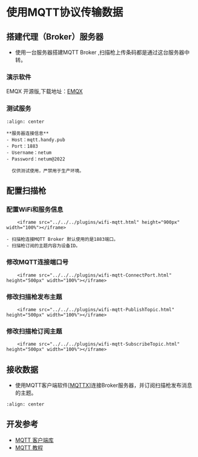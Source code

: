 # 使用MQTT协议传输数据


## 搭建代理（Broker）服务器
- 使用一台服务器搭建MQTT Broker ,扫描枪上传条码都是通过这台服务器中转。

### 演示软件
EMQX 开源版,下载地址：[EMQX](https://github.com/emqx/emqx/releases)

### 测试服务

```{figure} ../../../media/wireless/wifi-emqx.png
:align: center
```

```{note}
**服务器连接信息** 
- Host：mqtt.handy.pub
- Port：1883
- Username：netum
- Password：netum@2022
  
  仅供测试使用，严禁用于生产环境。
```

## 配置扫描枪

### 配置WiFi和服务信息
```{raw} html
    <iframe src="../../../plugins/wifi-mqtt.html" height="900px" width="100%"></iframe>
```

```{note}
- 扫描枪连接MQTT Broker 默认使用的是1883端口。
- 扫描枪订阅的主题内容为设备ID。
```

### 修改MQTT连接端口号
```{raw} html
    <iframe src="../../../plugins/wifi-mqtt-ConnectPort.html" height="500px" width="100%"></iframe>
```

### 修改扫描枪发布主题
```{raw} html
    <iframe src="../../../plugins/wifi-mqtt-PublishTopic.html" height="500px" width="100%"></iframe>
```

### 修改扫描枪订阅主题
```{raw} html
    <iframe src="../../../plugins/wifi-mqtt-SubscribeTopic.html" height="500px" width="100%"></iframe>
```

## 接收数据

- 使用MQTT客户端软件[[MQTTX](https://mqttx.app/)]连接Broker服务器，并订阅扫描枪发布消息的主题。


```{figure} ../../../media/wireless/wifi-mqttx.png
:align: center
```


## 开发参考
- [MQTT 客户端库](https://www.emqx.com/zh/mqtt-client-sdk)
- [MQTT 教程](https://www.emqx.com/zh/mqtt-guide)
